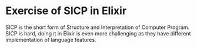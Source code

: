 # Exercise of SICP in Elixir

SICP is the short form of Structure and Interpretation of Computer
Program. SICP is hard, doing it in Elixir is even more challenging as they have
different implementation of language features.




